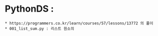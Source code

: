 # PythonDS : 
    * https://programmers.co.kr/learn/courses/57/lessons/13772 의 풀이
    * 001_list_sum.py : 리스트 원소의